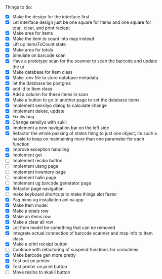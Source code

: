 Things to do:

 - [x] Make the design for the interface first
 - [x] Let interface design just be one square for items and one square for total, clear, and print reciept
 - [x] Make area for items
 - [x] Make the item to count into map instead
 - [x] Lift up itemsToCount state
 - [x] Make area for totals
 - [x] Simulate on barcode scan
 - [x] Have a prototype scan for the scanner to scan the barcode and update the ui
 - [x] Make database for Item class
 - [x] Make .env file to store database metadata
 - [x] let the database be postgres
 - [x] add id to Item class
 - [x] Add a column for these items in scan
 - [x] Make a button to go to another page to set the database items
 - [x] Implement sensilyo dialog to calculate change
 - [x] Implement delete, update
 - [x] Fix ilis bug
 - [x] Change sensilyo with sukli
 - [x] Implement a new navigation bar on the left side
 - [x] Refactor the whole passing of states thing to just one object, its such a hassle to keep on maintaining more than one parameter for each function
 - [x] Improve exception handling
 - [x] Implement get
 - [ ] Implement recibo button
 - [ ] Implement utang page
 - [ ] Implement inventory page
 - [ ] Implement halin page
 - [ ] Implement ug barcode generator page
 - [x] Refactor page navigation
 - [ ] make keyboard shortcuts to make things alot faster
 - [x] Pag himo ug installation ani na app
 - [x] Make Item model
 - [x] Make a totals row
 - [x] Make an items row
 - [x] Make a clear all row
 - [x] Let Item model be something that can be removed
 - [x] Integrate actual connection of barcode scanner and map info to Item class
 - [x] Make a print receipt button
 - [ ] Continue with refactoring of suspend functions for coroutines
 - [x] Make barcode gen more pretty
 - [x] Test out on printer
 - [x] Test printer on print button
 - [ ] Move resibo to skukli button
